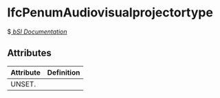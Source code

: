 IfcPenumAudiovisualprojectortype
================================
$[ _bSI
Documentation_](https://standards.buildingsmart.org/IFC/DEV/IFC4_2/FINAL/HTML/schema//pset/penum_audiovisualprojectortype.htm)


Attributes
----------
| Attribute   | Definition   |
|-------------|--------------|
| UNSET.      |              |
